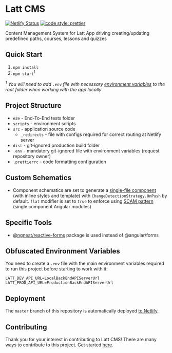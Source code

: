 # Latt CMS

[![Netlify Status](https://api.netlify.com/api/v1/badges/778c8b3e-56e9-4648-94f2-494f221411b5/deploy-status)](https://app.netlify.com/sites/latt-cms/deploys) [![code style: prettier](https://img.shields.io/badge/code_style-prettier-ff69b4.svg?style=flat-square)](https://github.com/prettier/prettier)

Content Management System for Latt App driving creating/updating predefined paths, courses, lessons and quizzes

## Quick Start

1. `npm install`
1. `npm start`<sup>1</sup>

_<sup>1</sup> You will need to add `.env` file with necessary [environment variables](#obfuscated-environment-variables) to the root folder when working with the app locally_

## Project Structure

- `e2e` - End-To-End tests folder
- `scripts` - environment scripts
- `src` - application source code
  - `_redirects` - file with configs required for correct routing at Netlify server
- `dist` - git-ignored production build folder
- `.env` - mandatory git-ignored file with environment variables (request repository owner)
- `.prettierrc` - code formatting configuration

## Custom Schematics

- Component schematics are set to generate a [single-file component](https://egghead.io/lessons/angular-use-single-file-components-by-default-in-angular) (with inline styles and template) with `ChangeDetectionStrategy.OnPush` by default. `flat` modifier is set to `true` to enforce using [SCAM pattern](https://indepth.dev/emulating-tree-shakable-components-using-single-component-angular-modules/) (single component Angular modules)

## Specific Tools

- [@ngneat/reactive-forms](https://github.com/ngneat/reactive-forms) package is used instead of @angular/forms

## Obfuscated Environment Variables

You need to create a `.env` file with the main environment variables required to run this project before starting to work with it:

```
LATT_DEV_API_URL=LocalBackEndAPIServerUrl
LATT_PROD_API_URL=ProductionBackEndAPIServerUrl
```

## Deployment

The `master` branch of this repository is automatically deployed [to Netlify](https://cms.latt.to).

## Contributing

Thank you for your interest in contributing to Latt CMS! There are many ways to contribute to this project. Get started [here](https://github.com/latt-dev/latt-cms/blob/master/.github/CONTRIBUTING.md).
